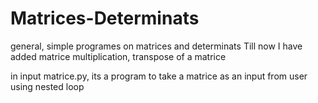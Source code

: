 # Matrices-Determinats

general, simple programes on matrices and determinats
Till now I have added matrice multiplication, transpose of a matrice

in input matrice.py, its a program to take a matrice as an input from user using nested loop

